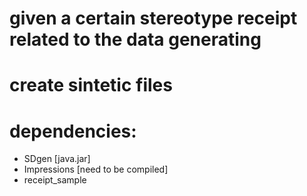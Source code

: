 # given a certain stereotype receipt related to the data generating
# create sintetic files




# dependencies: 
* SDgen [java.jar]
* Impressions [need to be compiled]
* receipt_sample







































